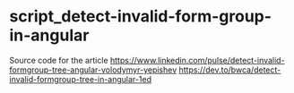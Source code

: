 # script_detect-invalid-form-group-in-angular

Source code for the article 
https://www.linkedin.com/pulse/detect-invalid-formgroup-tree-angular-volodymyr-yepishev
https://dev.to/bwca/detect-invalid-formgroup-tree-in-angular-1ed
